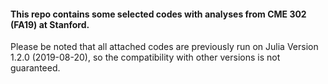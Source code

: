#### This repo contains some selected codes with analyses from CME 302 (FA19) at Stanford. 
Please be noted that all attached codes are previously run on Julia Version 1.2.0 (2019-08-20), so the compatibility with other versions is not guaranteed. 
